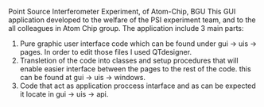 Point Source Interferometer Experiment, of Atom-Chip, BGU
This GUI application developed to the welfare of the PSI experiment team, and to the all colleagues in Atom Chip group.
The application include 3 main parts: 
1)  Pure graphic user interface code which can be found under gui -> uis -> pages. In order to edit those files I used QTdesigner.
2)  Transletion of the code into classes and setup procedures that will enable easier interface between the pages to the rest of the code.
    this can be found at gui -> uis -> windows.
3)  Code that act as application proccess intarface and as can be expected it locate in gui -> uis -> api.

